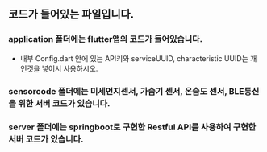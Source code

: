 ## 코드가 들어있는 파일입니다.

### application 폴더에는 flutter앱의 코드가 들어있습니다.
* 내부 Config.dart 안에 있는 API키와 serviceUUID, characteristic UUID는 개인것을 넣어서 사용하시오.

### sensorcode 폴더에는 미세먼지센서, 가습기 센서, 온습도 센서, BLE통신을 위한 서버 코드가 있습니다.

### server 폴더에는 springboot로 구현한 Restful API를 사용하여 구현한 서버 코드가 있습니다.